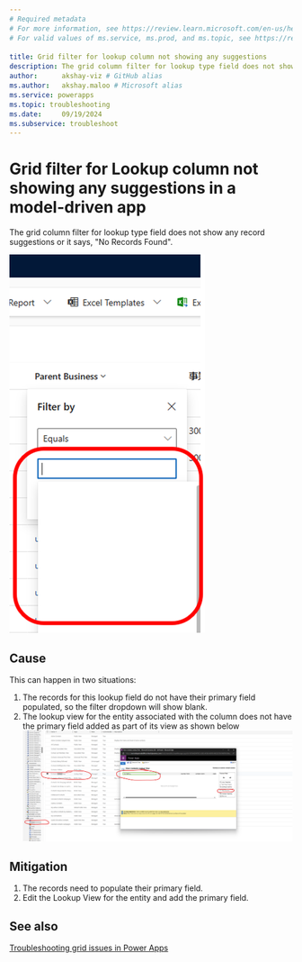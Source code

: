 ```yaml
---
# Required metadata
# For more information, see https://review.learn.microsoft.com/en-us/help/platform/learn-editor-add-metadata?branch=main
# For valid values of ms.service, ms.prod, and ms.topic, see https://review.learn.microsoft.com/en-us/help/platform/metadata-taxonomies?branch=main

title: Grid filter for lookup column not showing any suggestions
description: The grid column filter for lookup type field does not show any record suggestions or it says "No Records Found"
author:      akshay-viz # GitHub alias
ms.author:   akshay.maloo # Microsoft alias
ms.service: powerapps
ms.topic: troubleshooting
ms.date:     09/19/2024
ms.subservice: troubleshoot
---
```

# Grid filter for Lookup column not showing any suggestions in a model-driven app

The grid column filter for lookup type field does not show any record suggestions or it says, "No Records Found".

![emptyfiltersuggestions](media/grid-filter-not-showing-any-suggestions/emptyfiltersuggestions.png)

## Cause

This can happen in two situations:

1. The records for this lookup field do not have their primary field populated, so the filter dropdown will show blank.
1. The lookup view for the entity associated with the column does not have the primary field added as part of its view as shown below
![primaryfieldabsent](media/grid-filter-not-showing-any-suggestions/primaryfieldabsent.png)

## Mitigation

1. The records need to populate their primary field.
1. Edit the Lookup View for the entity and add the primary field.

## See also

[Troubleshooting grid issues in Power Apps](grid-issues.md)